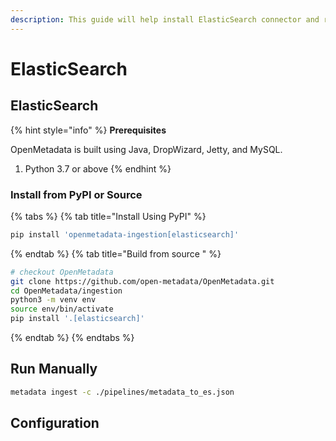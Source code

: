 ```yaml
---
description: This guide will help install ElasticSearch connector and run manually
---
```


# ElasticSearch

## ElasticSearch

{% hint style="info" %}
**Prerequisites**

OpenMetadata is built using Java, DropWizard, Jetty, and MySQL.

1. Python 3.7 or above
{% endhint %}

### Install from PyPI or Source

{% tabs %}
{% tab title="Install Using PyPI" %}
```bash
pip install 'openmetadata-ingestion[elasticsearch]'
```
{% endtab %}
{% tab title="Build from source " %}
```bash
# checkout OpenMetadata
git clone https://github.com/open-metadata/OpenMetadata.git
cd OpenMetadata/ingestion
python3 -m venv env
source env/bin/activate
pip install '.[elasticsearch]'
```
{% endtab %}
{% endtabs %}

## Run Manually

```bash
metadata ingest -c ./pipelines/metadata_to_es.json
```

## Configuration

